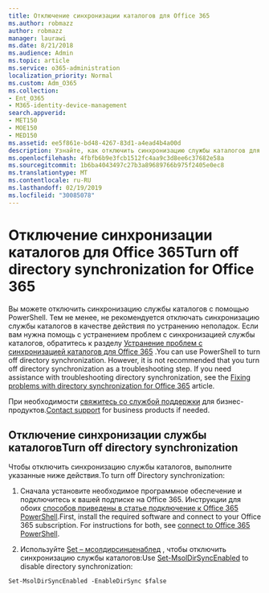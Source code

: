 ```yaml
---
title: Отключение синхронизации каталогов для Office 365
ms.author: robmazz
author: robmazz
manager: laurawi
ms.date: 8/21/2018
ms.audience: Admin
ms.topic: article
ms.service: o365-administration
localization_priority: Normal
ms.custom: Adm_O365
ms.collection:
- Ent_O365
- M365-identity-device-management
search.appverid:
- MET150
- MOE150
- MED150
ms.assetid: ee5f861e-bd48-4267-83d1-a4ead4b4a00d
description: Узнайте, как отключить синхронизацию службы каталогов для Office 365 с помощью PowerShell.
ms.openlocfilehash: 4fbfb6b9e3fcb1512fc4aa9c3d8ee6c37682e58a
ms.sourcegitcommit: 1b6ba4043497c27b3a89689766b975f2405e0ec8
ms.translationtype: MT
ms.contentlocale: ru-RU
ms.lasthandoff: 02/19/2019
ms.locfileid: "30085078"
---
```

# <a name="turn-off-directory-synchronization-for-office-365"></a><span data-ttu-id="33101-103">Отключение синхронизации каталогов для Office 365</span><span class="sxs-lookup"><span data-stu-id="33101-103">Turn off directory synchronization for Office 365</span></span>
<span data-ttu-id="33101-p101">Вы можете отключить синхронизацию службы каталогов с помощью PowerShell. Тем не менее, не рекомендуется отключать синхронизацию службы каталогов в качестве действия по устранению неполадок. Если вам нужна помощь с устранением проблем с синхронизацией службы каталогов, обратитесь к разделу [Устранение проблем с синхронизацией каталогов для Office 365](fix-problems-with-directory-synchronization.md) .</span><span class="sxs-lookup"><span data-stu-id="33101-p101">You can use PowerShell to turn off directory synchronization. However, it is not recommended that you turn off directory synchronization as a troubleshooting step. If you need assistance with troubleshooting directory synchronization, see the [Fixing problems with directory synchronization for Office 365](fix-problems-with-directory-synchronization.md) article.</span></span> 
  
<span data-ttu-id="33101-107">При необходимости [свяжитесь со службой поддержки](https://support.office.com/article/32a17ca7-6fa0-4870-8a8d-e25ba4ccfd4b) для бизнес-продуктов.</span><span class="sxs-lookup"><span data-stu-id="33101-107">[Contact support](https://support.office.com/article/32a17ca7-6fa0-4870-8a8d-e25ba4ccfd4b) for business products if needed.</span></span>
  
## <a name="turn-off-directory-synchronization"></a><span data-ttu-id="33101-108">Отключение синхронизации службы каталогов</span><span class="sxs-lookup"><span data-stu-id="33101-108">Turn off directory synchronization</span></span>  
<span data-ttu-id="33101-109">Чтобы отключить синхронизацию службы каталогов, выполните указанные ниже действия.</span><span class="sxs-lookup"><span data-stu-id="33101-109">To turn off Directory synchronization:</span></span>
  
1. <span data-ttu-id="33101-p102">Сначала установите необходимое программное обеспечение и подключитесь к вашей подписке на Office 365. Инструкции для обоих [способов приведены в статье подключение к Office 365 PowerShell](https://go.microsoft.com/fwlink/p/?LinkId=821938).</span><span class="sxs-lookup"><span data-stu-id="33101-p102">First, install the required software and connect to your Office 365 subscription. For instructions for both, see [connect to Office 365 PowerShell](https://go.microsoft.com/fwlink/p/?LinkId=821938).</span></span>
    
2. <span data-ttu-id="33101-112">Используйте [Set – мсолдирсинценаблед](https://go.microsoft.com/fwlink/p/?LinkId=821939) , чтобы отключить синхронизацию службы каталогов:</span><span class="sxs-lookup"><span data-stu-id="33101-112">Use [Set-MsolDirSyncEnabled](https://go.microsoft.com/fwlink/p/?LinkId=821939) to disable directory synchronization:</span></span> 
    
  ```
  Set-MsolDirSyncEnabled -EnableDirSync $false
  ```